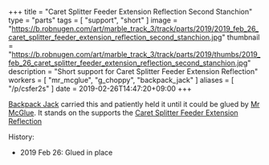 +++
title = "Caret Splitter Feeder Extension Reflection Second Stanchion"
type = "parts"
tags = [ "support", "short" ]
image = "https://b.robnugen.com/art/marble_track_3/track/parts/2019/2019_feb_26_caret_splitter_feeder_extension_reflection_second_stanchion.jpg"
thumbnail = "https://b.robnugen.com/art/marble_track_3/track/parts/2019/thumbs/2019_feb_26_caret_splitter_feeder_extension_reflection_second_stanchion.jpg"
description = "Short support for Caret Splitter Feeder Extension Reflection"
workers = [
    "mr_mcglue",
    "g_choppy",
	"backpack_jack"
]
aliases = [
    "/p/csfer2s"
]
date = 2019-02-26T14:47:20+09:00
+++

[Backpack Jack](/workers/backpack_jack/) carried this and patiently held it until it could be glued by [Mr McGlue](/workers/mr_mcglue/).  It stands on the  supports the [Caret Splitter Feeder Extension Reflection](/parts/caret-splitter-feeder-extension-reflection/)

History:

* 2019 Feb 26: Glued in place
